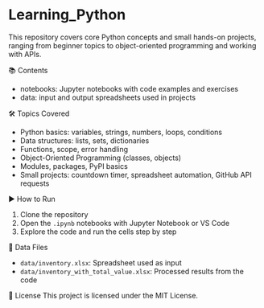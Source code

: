 # Learning_Python
This repository covers core Python concepts and small hands-on projects, ranging from beginner topics to object-oriented programming and working with APIs.


 📚 Contents
- notebooks: Jupyter notebooks with code examples and exercises
- data: input and output spreadsheets used in projects

 🛠 Topics Covered
- Python basics: variables, strings, numbers, loops, conditions
- Data structures: lists, sets, dictionaries
- Functions, scope, error handling
- Object-Oriented Programming (classes, objects)
- Modules, packages, PyPI basics
- Small projects: countdown timer, spreadsheet automation, GitHub API requests

 ▶️ How to Run
1. Clone the repository  
2. Open the `.ipynb` notebooks with Jupyter Notebook or VS Code  
3. Explore the code and run the cells step by step

 📂 Data Files
- `data/inventory.xlsx`: Spreadsheet used as input
- `data/inventory_with_total_value.xlsx`: Processed results from the code

 📄 License
This project is licensed under the MIT License.
